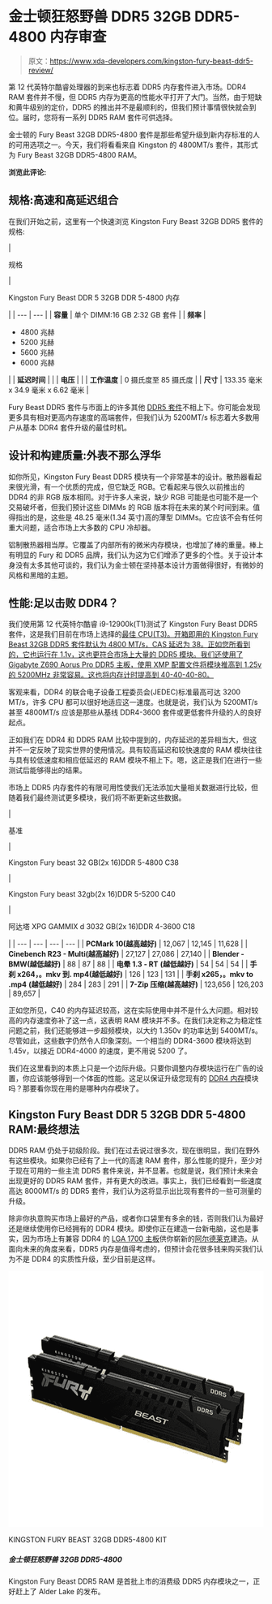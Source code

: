 # 金士顿狂怒野兽 DDR5 32GB DDR5-4800 内存审查

> 原文：<https://www.xda-developers.com/kingston-fury-beast-ddr5-review/>

第 12 代英特尔酷睿处理器的到来也标志着 DDR5 内存套件进入市场。DDR4 RAM 套件并不慢，但 DDR5 内存为更高的性能水平打开了大门。当然，由于短缺和黄牛级别的定价，DDR5 的推出并不是最顺利的，但我们预计事情很快就会到位。届时，您将有一系列 DDR5 RAM 套件可供选择。

金士顿的 Fury Beast 32GB DDR5-4800 套件是那些希望升级到新内存标准的人的可用选项之一。今天，我们将看看来自 Kingston 的 4800MT/s 套件，其形式为 Fury Beast 32GB DDR5-4800 RAM。

**浏览此评论:**

## 规格:高速和高延迟组合

在我们开始之前，这里有一个快速浏览 Kingston Fury Beast 32GB DDR5 套件的规格:

| 

规格

 | 

Kingston Fury Beast DDR 5 32GB DDR 5-4800 内存

 |
| --- | --- |
| **容量** | 单个 DIMM:16 GB 2:32 GB 套件 |
| **频率** | 

*   4800 兆赫
*   5200 兆赫
*   5600 兆赫
*   6000 兆赫

 |
| **延迟时间** |  |
| **电压** |  |
| **工作温度** | 0 摄氏度至 85 摄氏度 |
| **尺寸** | 133.35 毫米 x 34.9 毫米 x 6.62 毫米 |

Fury Beast DDR5 套件与市面上的许多其他 [DDR5 套件](https://www.xda-developers.com/best-ddr5-ram/)不相上下。你可能会发现更多具有相对更高内存速度的高端套件，但我们认为 5200MT/s 标志着大多数用户从基本 DDR4 套件升级的最佳时机。

## 设计和构建质量:外表不那么浮华

如你所见，Kingston Fury Beast DDR5 模块有一个非常基本的设计。散热器看起来很光滑，有一个优质的完成，但它缺乏 RGB。它看起来与很久以前推出的 DDR4 的非 RGB 版本相同。对于许多人来说，缺少 RGB 可能是也可能不是一个交易破坏者，但我们预计这些 DIMMs 的 RGB 版本将在未来的某个时间到来。值得指出的是，这些是 48.25 毫米(1.34 英寸)高的薄型 DIMMs。它应该不会有任何重大问题，适合市场上大多数的 CPU 冷却器。

铝制散热器相当厚。它覆盖了内部所有的微米内存模块，也增加了棒的重量。棒上有明显的 Fury 和 DDR5 品牌，我们认为这为它们增添了更多的个性。关于设计本身没有太多其他可谈的，我们认为金士顿在坚持基本设计方面做得很好，有微妙的风格和黑暗的主题。

## 性能:足以击败 DDR4？

我们使用第 12 代英特尔酷睿 i9-12900k(T1)测试了 Kingston Fury Beast DDR5 套件，这是我们目前在市场上选择的[最佳 CPU(T3)。开箱即用的 Kingston Fury Beast 32GB DDR5 套件默认为 4800 MT/s，CAS 延迟为 38。正如您所看到的，它也运行在 1.1v，这也更符合市场上大量的 DDR5 模块。我们还使用了 Gigabyte Z690 Aorus Pro DDR5 主板，使用 XMP 配置文件将模块推高到 1.25v 的 5200MHz 非常容易。这也将内存计时提高到 40-40-40-80。](https://www.xda-developers.com/best-cpus/)

客观来看，DDR4 的联合电子设备工程委员会(JEDEC)标准最高可达 3200 MT/s，许多 CPU 都可以很好地适应这一速度。也就是说，我们认为 5200MT/s 甚至 4800MT/s 应该是那些从基线 DDR4-3600 套件或更低套件升级的人的良好起点。

正如我们在 DDR4 和 DDR5 RAM 比较中提到的，内存延迟的差异相当大，但这并不一定反映了现实世界的使用情况。具有较高延迟和较快速度的 RAM 模块往往与具有较低速度和相应低延迟的 RAM 模块不相上下。嗯，这正是我们在进行一些测试后能够得出的结果。

市场上 DDR5 内存套件的有限可用性使我们无法添加大量相关数据进行比较，但随着我们最终测试更多模块，我们将不断更新这些数据。

| 

基准

 | 

Kingston Fury beast 32 GB(2x 16)DDR 5-4800 C38

 | 

Kingston Fury beast 32gb(2x 16)DDR 5-5200 C40

 | 

阿达塔 XPG GAMMIX d 3032 GB(2x 16)DDR 4-3600 C18

 |
| --- | --- | --- | --- |
| **PCMark 10(越高越好)** | 12,067 | 12,145 | 11,628 |
| **Cinebench R23 - Multi(越高越好)** | 27,127 | 27,086 | 27,140 |
| **Blender - BMW(越低越好)** | 88 | 87 | 88 |
| **电晕 1.3 - RT** **(越低越好)** | 54 | 54 | 54 |
| **手刹 x264，。mkv 到. mp4(越低越好)** | 126 | 123 | 131 |
| **手刹 x265，。mkv to .mp4** **(越低越好)** | 284 | 283 | 291 |
| **7-Zip 压缩(越高越好)** | 123,656 | 126,203 | 89,657 |

正如您所见，C40 的内存延迟较高，这在实际使用中并不是什么大问题。相对较高的内存速度弥补了这一点，这表明 RAM 模块并不多。在我们决定称之为稳定性问题之前，我们还能够进一步超频模块，以大约 1.350v 的功率达到 5400MT/s。尽管如此，这些数字仍然令人印象深刻。一个相当的 DDR4-3600 模块将达到 1.45v，以接近 DDR4-4000 的速度，更不用说 5200 了。

我们在这里看到的本质上只是一个边际升级。只要你调整内存模块运行在广告的设置，你应该能够得到一个体面的性能。这足以保证升级您现有的 [DDR4 内存](https://www.xda-developers.com/best-ddr4-ram/)模块吗？那要看你现在用的是哪种内存模块了。

## Kingston Fury Beast DDR 5 32GB DDR 5-4800 RAM:最终想法

DDR5 RAM 仍处于初级阶段。我们在过去说过很多次，现在很明显，我们在野外有这些模块。如果你已经有了上一代的高速 RAM 套件，那么性能的提升，至少对于现在可用的一些主流 DDR5 套件来说，并不显著。也就是说，我们预计未来会出现更好的 DDR5 RAM 套件，并有更大的改进。事实上，我们已经看到一些速度高达 8000MT/s 的 DDR5 套件，我们认为这将显示出比现有套件的一些可测量的升级。

除非你执意购买市场上最好的产品，或者你口袋里有多余的钱，否则我们认为最好还是继续使用你已经拥有的 DDR4 模块。即使你正在建造一台新电脑，这也是事实，因为市场上有兼容 DDR4 的 [LGA 1700 主板](https://www.xda-developers.com/best-lga-1700-motherboard/)供你崭新的[阿尔德莱克](https://www.xda-developers.com/intel-12th-gen-alder-lake/)建造。从面向未来的角度来看，DDR5 内存是值得考虑的，但预计会花很多钱来购买我们认为不是 DDR4 的实质性升级，至少目前是这样。

 <picture>![The Kingston Fury Beast DDR5 RAM is one of the first consumer-grade DDR5 memory modules to arrive on the market, just in the time for the Alder Lake release.](img/44aa2bce1d2d8ed41e3854e28fc3c92b.png)</picture> 

KINGSTON FURY BEAST 32GB DDR5-4800 KIT

##### 金士顿狂怒野兽 32GB DDR5-4800

Kingston Fury Beast DDR5 RAM 是首批上市的消费级 DDR5 内存模块之一，正好赶上了 Alder Lake 的发布。
